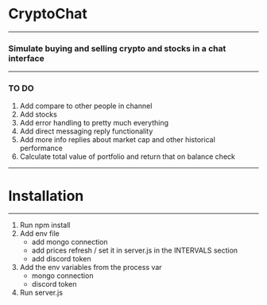 CryptoChat
==========
---

### Simulate buying and selling crypto and stocks in a chat interface


---
### TO DO

1. Add compare to other people in channel
2. Add stocks
3. Add error handling to pretty much everything
4. Add direct messaging reply functionality
5. Add more info replies about market cap and other historical performance
6. Calculate total value of portfolio and return that on balance check


---
Installation
======
---

1. Run npm install
2. Add env file
   * add mongo connection
   * add prices refresh / set it in server.js in the INTERVALS section
   * add discord token
3. Add the env variables from the process var
   * mongo connection
   * discord token
4. Run server.js
